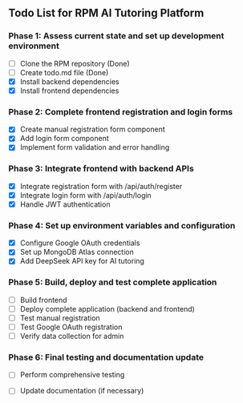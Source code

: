 ## Todo List for RPM AI Tutoring Platform

### Phase 1: Assess current state and set up development environment
- [ ] Clone the RPM repository (Done)
- [ ] Create todo.md file (Done)
- [X] Install backend dependencies
- [X] Install frontend dependencies

### Phase 2: Complete frontend registration and login forms
- [X] Create manual registration form component
- [X] Add login form component
- [X] Implement form validation and error handling

### Phase 3: Integrate frontend with backend APIs
- [X] Integrate registration form with /api/auth/register
- [X] Integrate login form with /api/auth/login
- [X] Handle JWT authentication

### Phase 4: Set up environment variables and configuration
- [X] Configure Google OAuth credentials
- [X] Set up MongoDB Atlas connection
- [X] Add DeepSeek API key for AI tutoring

### Phase 5: Build, deploy and test complete application
- [ ] Build frontend
- [ ] Deploy complete application (backend and frontend)
- [ ] Test manual registration
- [ ] Test Google OAuth registration
- [ ] Verify data collection for admin

### Phase 6: Final testing and documentation update
- [ ] Perform comprehensive testing
- [ ] Update documentation (if necessary)



